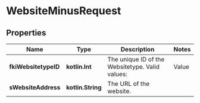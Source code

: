 
# WebsiteMinusRequest

## Properties
Name | Type | Description | Notes
------------ | ------------- | ------------- | -------------
**fkiWebsitetypeID** | **kotlin.Int** | The unique ID of the Websitetype.  Valid values:  |Value|Description| |-|-| |1|Website| |2|Twitter| |3|Facebook| |4|Survey| | 
**sWebsiteAddress** | **kotlin.String** | The URL of the website. | 



